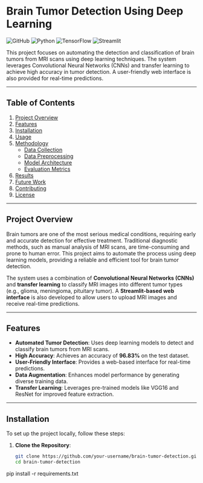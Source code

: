 # Brain Tumor Detection Using Deep Learning

![GitHub](https://img.shields.io/badge/License-MIT-blue)
![Python](https://img.shields.io/badge/Python-3.8%2B-green)
![TensorFlow](https://img.shields.io/badge/TensorFlow-2.x-orange)
![Streamlit](https://img.shields.io/badge/Streamlit-1.x-red)

This project focuses on automating the detection and classification of brain tumors from MRI scans using deep learning techniques. The system leverages Convolutional Neural Networks (CNNs) and transfer learning to achieve high accuracy in tumor detection. A user-friendly web interface is also provided for real-time predictions.

---

## Table of Contents
1. [Project Overview](#project-overview)
2. [Features](#features)
3. [Installation](#installation)
4. [Usage](#usage)
5. [Methodology](#methodology)
   - [Data Collection](#data-collection)
   - [Data Preprocessing](#data-preprocessing)
   - [Model Architecture](#model-architecture)
   - [Evaluation Metrics](#evaluation-metrics)
6. [Results](#results)
7. [Future Work](#future-work)
8. [Contributing](#contributing)
9. [License](#license)

---

## Project Overview
Brain tumors are one of the most serious medical conditions, requiring early and accurate detection for effective treatment. Traditional diagnostic methods, such as manual analysis of MRI scans, are time-consuming and prone to human error. This project aims to automate the process using deep learning models, providing a reliable and efficient tool for brain tumor detection.

The system uses a combination of **Convolutional Neural Networks (CNNs)** and **transfer learning** to classify MRI images into different tumor types (e.g., glioma, meningioma, pituitary tumor). A **Streamlit-based web interface** is also developed to allow users to upload MRI images and receive real-time predictions.

---

## Features
- **Automated Tumor Detection**: Uses deep learning models to detect and classify brain tumors from MRI scans.
- **High Accuracy**: Achieves an accuracy of **96.83%** on the test dataset.
- **User-Friendly Interface**: Provides a web-based interface for real-time predictions.
- **Data Augmentation**: Enhances model performance by generating diverse training data.
- **Transfer Learning**: Leverages pre-trained models like VGG16 and ResNet for improved feature extraction.

---

## Installation
To set up the project locally, follow these steps:

1. **Clone the Repository**:
   ```bash
   git clone https://github.com/your-username/brain-tumor-detection.git
   cd brain-tumor-detection
   ```

pip install -r requirements.txt
